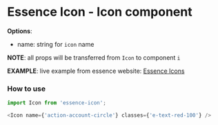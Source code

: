 # Essence Icon - Icon component

**Options**:
- name: string for `icon` name

**NOTE**: all props will be transferred from `Icon` to component `i`

**EXAMPLE**: live example from essence website: [Essence Icons](http://essence.pearlhq.com/#icons)

### How to use
```js
import Icon from 'essence-icon';

<Icon name={'action-account-circle'} classes={'e-text-red-100'} />
```
